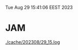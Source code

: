 Tue Aug 29 15:41:06 EEST 2023
# JAM
<a href='./cache/202308/29_15.log'>./cache/202308/29_15.log</a>
